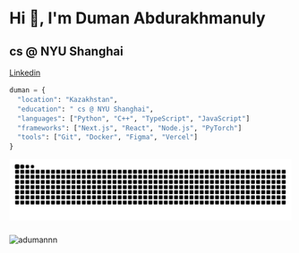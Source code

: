 <h1 align="left">Hi 👋, I'm Duman Abdurakhmanuly</h1>
<h2 align="left">cs @ NYU Shanghai</h2>

<a align=left href="https://www.linkedin.com/in/dumanabd/">Linkedin</a>

```python
duman = {
  "location": "Kazakhstan",
  "education": " cs @ NYU Shanghai",
  "languages": ["Python", "C++", "TypeScript", "JavaScript"]
  "frameworks": ["Next.js", "React", "Node.js", "PyTorch"]
  "tools": ["Git", "Docker", "Figma", "Vercel"]
}
```
<img src="https://raw.githubusercontent.com/adumannn/adumannn/output/snake.svg" alt="Snake animation" />

###


<p align="left"> <img src="https://komarev.com/ghpvc/?username=adumannn&label=Profile%20views&color=0e75b6&style=flat" alt="adumannn" /> </p>
